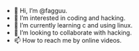 - 👋 Hi, I’m @fagguu.
- 👀 I’m interested in coding and hacking.
- 🌱 I’m currently learning c and using linux.
- 💞️ I’m looking to collaborate with hacking.
- 📫 How to reach me by online videos.

<!---
fagguu/fagguu is a ✨ special ✨ repository because its `README.md` (this file) appears on your GitHub profile.
You can click the Preview link to take a look at your changes.
--->
